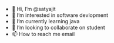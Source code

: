 - 👋 Hi, I’m @satyajit
- 👀 I’m interested in software devlopment
- 🌱 I’m currently learning java
- 💞️ I’m looking to collaborate on student
- 📫 How to reach me email

<!---
satyajit3330/satyajit3330 is a ✨ special ✨ repository because its `README.md` (this file) appears on your GitHub profile.
You can click the Preview link to take a look at your changes.
--->
